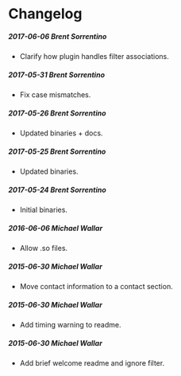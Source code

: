 # Changelog
##### 2017-06-06  Brent Sorrentino
 * Clarify how plugin handles filter associations.

##### 2017-05-31  Brent Sorrentino
 * Fix case mismatches.

##### 2017-05-26  Brent Sorrentino
 * Updated binaries + docs.

##### 2017-05-25  Brent Sorrentino
 * Updated binaries.

##### 2017-05-24  Brent Sorrentino
 * Initial binaries.

##### 2016-06-06  Michael Wallar
 * Allow .so files.

##### 2015-06-30  Michael Wallar
 * Move contact information to a contact section.

##### 2015-06-30  Michael Wallar
 * Add timing warning to readme.

##### 2015-06-30  Michael Wallar
 * Add brief welcome readme and ignore filter.


